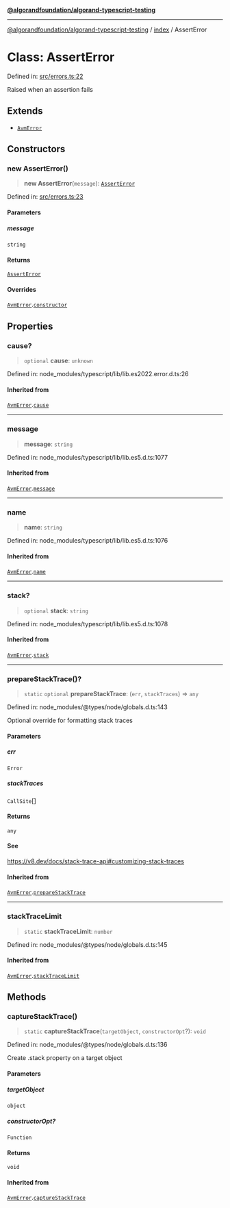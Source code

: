 [**@algorandfoundation/algorand-typescript-testing**](../../README.md)

***

[@algorandfoundation/algorand-typescript-testing](../../README.md) / [index](../README.md) / AssertError

# Class: AssertError

Defined in: [src/errors.ts:22](https://github.com/algorandfoundation/algorand-typescript-testing/blob/main/src/errors.ts#L22)

Raised when an assertion fails

## Extends

- [`AvmError`](AvmError.md)

## Constructors

### new AssertError()

> **new AssertError**(`message`): [`AssertError`](AssertError.md)

Defined in: [src/errors.ts:23](https://github.com/algorandfoundation/algorand-typescript-testing/blob/main/src/errors.ts#L23)

#### Parameters

##### message

`string`

#### Returns

[`AssertError`](AssertError.md)

#### Overrides

[`AvmError`](AvmError.md).[`constructor`](AvmError.md#constructors)

## Properties

### cause?

> `optional` **cause**: `unknown`

Defined in: node\_modules/typescript/lib/lib.es2022.error.d.ts:26

#### Inherited from

[`AvmError`](AvmError.md).[`cause`](AvmError.md#cause)

***

### message

> **message**: `string`

Defined in: node\_modules/typescript/lib/lib.es5.d.ts:1077

#### Inherited from

[`AvmError`](AvmError.md).[`message`](AvmError.md#message-1)

***

### name

> **name**: `string`

Defined in: node\_modules/typescript/lib/lib.es5.d.ts:1076

#### Inherited from

[`AvmError`](AvmError.md).[`name`](AvmError.md#name)

***

### stack?

> `optional` **stack**: `string`

Defined in: node\_modules/typescript/lib/lib.es5.d.ts:1078

#### Inherited from

[`AvmError`](AvmError.md).[`stack`](AvmError.md#stack)

***

### prepareStackTrace()?

> `static` `optional` **prepareStackTrace**: (`err`, `stackTraces`) => `any`

Defined in: node\_modules/@types/node/globals.d.ts:143

Optional override for formatting stack traces

#### Parameters

##### err

`Error`

##### stackTraces

`CallSite`[]

#### Returns

`any`

#### See

https://v8.dev/docs/stack-trace-api#customizing-stack-traces

#### Inherited from

[`AvmError`](AvmError.md).[`prepareStackTrace`](AvmError.md#preparestacktrace)

***

### stackTraceLimit

> `static` **stackTraceLimit**: `number`

Defined in: node\_modules/@types/node/globals.d.ts:145

#### Inherited from

[`AvmError`](AvmError.md).[`stackTraceLimit`](AvmError.md#stacktracelimit)

## Methods

### captureStackTrace()

> `static` **captureStackTrace**(`targetObject`, `constructorOpt`?): `void`

Defined in: node\_modules/@types/node/globals.d.ts:136

Create .stack property on a target object

#### Parameters

##### targetObject

`object`

##### constructorOpt?

`Function`

#### Returns

`void`

#### Inherited from

[`AvmError`](AvmError.md).[`captureStackTrace`](AvmError.md#capturestacktrace)
